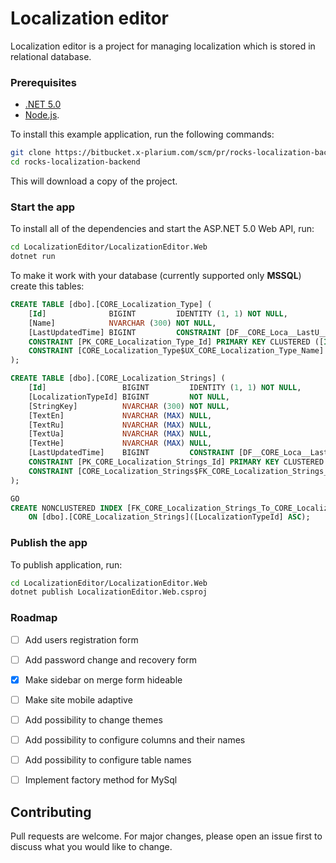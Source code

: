 # Localization editor
Localization editor is a project for managing localization which is stored in relational database.

### Prerequisites
 * [.NET 5.0](https://dot.net/core) 
 * [Node.js](https://nodejs.org/).

To install this example application, run the following commands:

```bash
git clone https://bitbucket.x-plarium.com/scm/pr/rocks-localization-backend.git
cd rocks-localization-backend
```
This will download a copy of the project.
### Start the app

To install all of the dependencies and start the ASP.NET 5.0 Web API, run:
``` sh
cd LocalizationEditor/LocalizationEditor.Web
dotnet run
```
To make it work with your database (currently supported only **MSSQL**) create this tables:

``` sql
CREATE TABLE [dbo].[CORE_Localization_Type] (
    [Id]              BIGINT         IDENTITY (1, 1) NOT NULL,
    [Name]            NVARCHAR (300) NOT NULL,
    [LastUpdatedTime] BIGINT         CONSTRAINT [DF__CORE_Loca__LastU__39788055] DEFAULT ((0)) NOT NULL,
    CONSTRAINT [PK_CORE_Localization_Type_Id] PRIMARY KEY CLUSTERED ([Id] ASC),
    CONSTRAINT [CORE_Localization_Type$UX_CORE_Localization_Type_Name] UNIQUE NONCLUSTERED ([Name] ASC)
);

CREATE TABLE [dbo].[CORE_Localization_Strings] (
    [Id]                 BIGINT         IDENTITY (1, 1) NOT NULL,
    [LocalizationTypeId] BIGINT         NOT NULL,
    [StringKey]          NVARCHAR (300) NOT NULL,
    [TextEn]             NVARCHAR (MAX) NULL,
    [TextRu]             NVARCHAR (MAX) NULL,
    [TextUa]             NVARCHAR (MAX) NULL,
    [TextHe]             NVARCHAR (MAX) NULL,
    [LastUpdatedTime]    BIGINT         CONSTRAINT [DF__CORE_Loca__LastU__38845C1C] DEFAULT ((0)) NOT NULL,
    CONSTRAINT [PK_CORE_Localization_Strings_Id] PRIMARY KEY CLUSTERED ([Id] ASC),
    CONSTRAINT [CORE_Localization_Strings$FK_CORE_Localization_Strings_To_CORE_Localization_Type] FOREIGN KEY ([LocalizationTypeId]) REFERENCES [dbo].[CORE_Localization_Type] ([Id])
);

GO
CREATE NONCLUSTERED INDEX [FK_CORE_Localization_Strings_To_CORE_Localization_Type_idx]
    ON [dbo].[CORE_Localization_Strings]([LocalizationTypeId] ASC);
```
### Publish the app

To publish application, run:
``` sh
cd LocalizationEditor/LocalizationEditor.Web
dotnet publish LocalizationEditor.Web.csproj
```

### Roadmap
- [ ] Add users registration form
- [ ] Add password change and recovery form
- [x] Make sidebar on merge form hideable
- [ ] Make site mobile adaptive
- [ ] Add possibility to change themes
- [ ] Add possibility to configure columns and their names
- [ ] Add possibility to configure table names
- [ ] Implement factory method for MySql


## Contributing
Pull requests are welcome. For major changes, please open an issue first to discuss what you would like to change.
